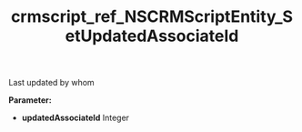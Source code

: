 ﻿---
title: crmscript_ref_NSCRMScriptEntity_SetUpdatedAssociateId
description: NSCRMScriptEntity.SetUpdatedAssociateId(Integer updatedAssociateId)
intellisense: NSCRMScriptEntity.SetUpdatedAssociateId
keywords: NSCRMScriptEntity, GetUpdatedAssociateId
so.topic: reference
---

Last updated by whom

**Parameter:** 
 - **updatedAssociateId** Integer

